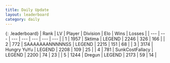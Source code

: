 ```yaml
---
title: Daily Update
layout: leaderboard
category: daily
---
```


{: .leaderboard}
| Rank | LV | Player | Division | Elo | Wins | Losses |
| --- | --- | --- | --- | --- | --- | --- |
| <span data-change="0">1</span> | 1957 | <span title="ID: 353063">Sktima</span> | LEGEND | <span data-change="0">2246</span> | <span data-change="0">326</span> | <span data-change="0">166</span> |
| <span data-change="1">2</span> | 772 | <span title="ID: 174294">SAAAAAAANNNNNSS</span> | LEGEND | <span data-change="11">2215</span> | <span data-change="2">151</span> | <span data-change="0">68</span> |
| <span data-change="-1">3</span> | 3174 | <span title="ID: 164871">Hungry YuYu</span> | LEGEND | <span data-change="-16">2208</span> | <span data-change="4">109</span> | <span data-change="2">25</span> |
| <span data-change="0">4</span> | 781 | <span title="ID: 402846">SunkCostFallacy</span> | LEGEND | <span data-change="9">2200</span> | <span data-change="12">74</span> | <span data-change="4">23</span> |
| <span data-change="0">5</span> | 1244 | <span title="ID: 337810">Dregun</span> | LEGEND | <span data-change="25">2173</span> | <span data-change="7">59</span> | <span data-change="1">14</span> |